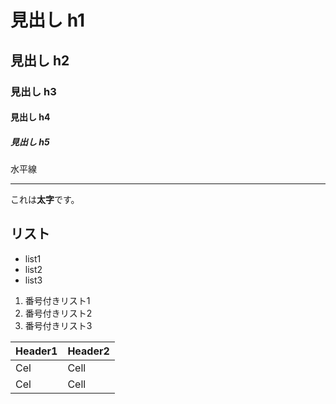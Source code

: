 # 見出し h1

## 見出し h2

### 見出し h3

#### 見出し h4

##### 見出し h5

水平線

---

これは**太字**です。

## リスト

- list1
- list2
- list3

1. 番号付きリスト1
2. 番号付きリスト2
3. 番号付きリスト3

| Header1 | Header2 |
| ------- | ------- |
| Cel     | Cell    |
| Cel     | Cell    |
